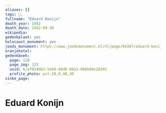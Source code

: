 ```yaml
---
aliases: []
tags: 👤, 
fullname: "Eduard Konijn"
death_year: 1942
death_date: 1942-09-30
wikipedia:
gedenkplaat: yes
holocaust_monument: yes
joods_monument: https://www.joodsmonument.nl/nl/page/64367/eduard-konijn
oranjehotel:
gedenkboek:
  page: 120
  page_img: 123
  uuid: 6/af0340b3-5eb8-40d0-89a3-0b6b09c20342
  profile_photo: pct:30,8,40,30
sinke_page:
---
```


# Eduard Konijn